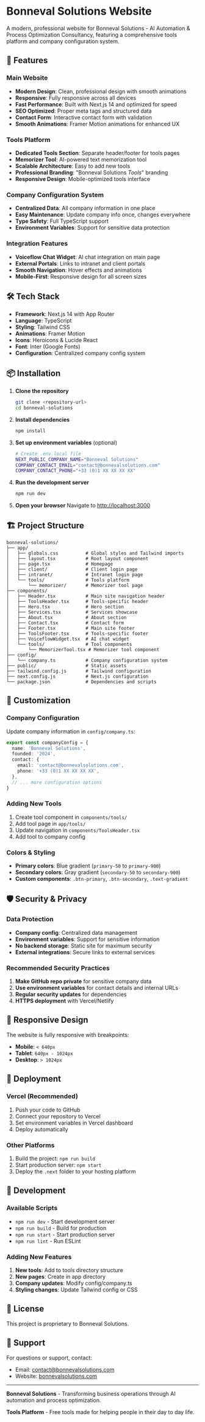 # Bonneval Solutions Website

A modern, professional website for Bonneval Solutions - AI Automation & Process Optimization Consultancy, featuring a comprehensive tools platform and company configuration system.

## 🚀 Features

### **Main Website**
- **Modern Design**: Clean, professional design with smooth animations
- **Responsive**: Fully responsive across all devices
- **Fast Performance**: Built with Next.js 14 and optimized for speed
- **SEO Optimized**: Proper meta tags and structured data
- **Contact Form**: Interactive contact form with validation
- **Smooth Animations**: Framer Motion animations for enhanced UX

### **Tools Platform**
- **Dedicated Tools Section**: Separate header/footer for tools pages
- **Memorizer Tool**: AI-powered text memorization tool
- **Scalable Architecture**: Easy to add new tools
- **Professional Branding**: "Bonneval Solutions *Tools*" branding
- **Responsive Design**: Mobile-optimized tools interface

### **Company Configuration System**
- **Centralized Data**: All company information in one place
- **Easy Maintenance**: Update company info once, changes everywhere
- **Type Safety**: Full TypeScript support
- **Environment Variables**: Support for sensitive data protection

### **Integration Features**
- **Voiceflow Chat Widget**: AI chat integration on main page
- **External Portals**: Links to intranet and client portals
- **Smooth Navigation**: Hover effects and animations
- **Mobile-First**: Responsive design for all screen sizes

## 🛠️ Tech Stack

- **Framework**: Next.js 14 with App Router
- **Language**: TypeScript
- **Styling**: Tailwind CSS
- **Animations**: Framer Motion
- **Icons**: Heroicons & Lucide React
- **Font**: Inter (Google Fonts)
- **Configuration**: Centralized company config system

## 📦 Installation

1. **Clone the repository**
   ```bash
   git clone <repository-url>
   cd bonneval-solutions
   ```

2. **Install dependencies**
   ```bash
   npm install
   ```

3. **Set up environment variables** (optional)
   ```bash
   # Create .env.local file
   NEXT_PUBLIC_COMPANY_NAME="Bonneval Solutions"
   COMPANY_CONTACT_EMAIL="contact@bonnevalsolutions.com"
   COMPANY_CONTACT_PHONE="+33 (0)1 XX XX XX XX"
   ```

4. **Run the development server**
   ```bash
   npm run dev
   ```

5. **Open your browser**
   Navigate to [http://localhost:3000](http://localhost:3000)

## 🏗️ Project Structure

```
bonneval-solutions/
├── app/
│   ├── globals.css          # Global styles and Tailwind imports
│   ├── layout.tsx           # Root layout component
│   ├── page.tsx             # Homepage
│   ├── client/              # Client login page
│   ├── intranet/            # Intranet login page
│   └── tools/               # Tools platform
│       └── memorizer/       # Memorizer tool page
├── components/
│   ├── Header.tsx           # Main site navigation header
│   ├── ToolsHeader.tsx      # Tools-specific header
│   ├── Hero.tsx             # Hero section
│   ├── Services.tsx         # Services showcase
│   ├── About.tsx            # About section
│   ├── Contact.tsx          # Contact form
│   ├── Footer.tsx           # Main site footer
│   ├── ToolsFooter.tsx      # Tools-specific footer
│   ├── VoiceflowWidget.tsx  # AI chat widget
│   └── tools/               # Tool components
│       └── MemorizerTool.tsx # Memorizer tool component
├── config/
│   └── company.ts           # Company configuration system
├── public/                  # Static assets
├── tailwind.config.js       # Tailwind configuration
├── next.config.js           # Next.js configuration
└── package.json             # Dependencies and scripts
```

## 🎨 Customization

### **Company Configuration**
Update company information in `config/company.ts`:
```typescript
export const companyConfig = {
  name: 'Bonneval Solutions',
  founded: '2024',
  contact: {
    email: 'contact@bonnevalsolutions.com',
    phone: '+33 (0)1 XX XX XX XX',
  },
  // ... more configuration options
}
```

### **Adding New Tools**
1. Create tool component in `components/tools/`
2. Add tool page in `app/tools/`
3. Update navigation in `components/ToolsHeader.tsx`
4. Add tool to company config

### **Colors & Styling**
- **Primary colors**: Blue gradient (`primary-50` to `primary-900`)
- **Secondary colors**: Gray gradient (`secondary-50` to `secondary-900`)
- **Custom components**: `.btn-primary`, `.btn-secondary`, `.text-gradient`

## 🛡️ Security & Privacy

### **Data Protection**
- **Company config**: Centralized data management
- **Environment variables**: Support for sensitive information
- **No backend storage**: Static site for maximum security
- **External integrations**: Secure links to external services

### **Recommended Security Practices**
1. **Make GitHub repo private** for sensitive company data
2. **Use environment variables** for contact details and internal URLs
3. **Regular security updates** for dependencies
4. **HTTPS deployment** with Vercel/Netlify

## 📱 Responsive Design

The website is fully responsive with breakpoints:
- **Mobile**: `< 640px`
- **Tablet**: `640px - 1024px`
- **Desktop**: `> 1024px`

## 🚀 Deployment

### **Vercel (Recommended)**
1. Push your code to GitHub
2. Connect your repository to Vercel
3. Set environment variables in Vercel dashboard
4. Deploy automatically

### **Other Platforms**
1. Build the project: `npm run build`
2. Start production server: `npm start`
3. Deploy the `.next` folder to your hosting platform

## 🔧 Development

### **Available Scripts**
- `npm run dev` - Start development server
- `npm run build` - Build for production
- `npm run start` - Start production server
- `npm run lint` - Run ESLint

### **Adding New Features**
1. **New tools**: Add to tools directory structure
2. **New pages**: Create in app directory
3. **Company updates**: Modify config/company.ts
4. **Styling changes**: Update Tailwind config or CSS

## 📄 License

This project is proprietary to Bonneval Solutions.

## 🤝 Support

For questions or support, contact:
- Email: contact@bonnevalsolutions.com
- Website: [bonnevalsolutions.com](https://bonnevalsolutions.com)

---

**Bonneval Solutions** - Transforming business operations through AI automation and process optimization.

**Tools Platform** - Free tools made for helping people in their day to day life. 